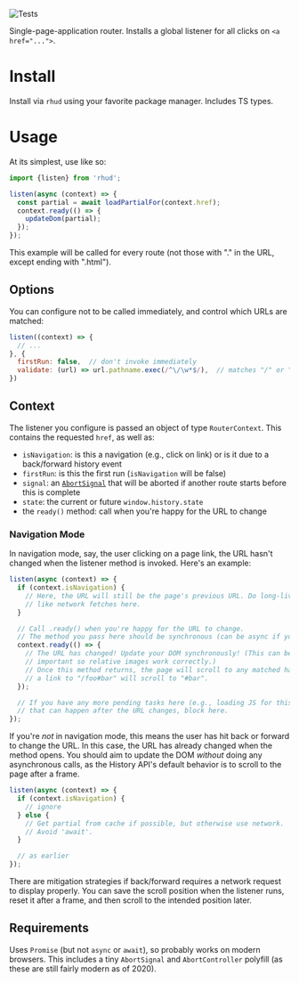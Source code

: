 ![Tests](https://github.com/samthor/rhud/workflows/Tests/badge.svg)

Single-page-application router.
Installs a global listener for all clicks on `<a href="...">`.

# Install

Install via `rhud` using your favorite package manager.
Includes TS types.

# Usage

At its simplest, use like so:

```js
import {listen} from 'rhud';

listen(async (context) => {
  const partial = await loadPartialFor(context.href);
  context.ready(() => {
    updateDom(partial);
  });
});
```

This example will be called for every route (not those with "." in the URL, except ending with ".html").

## Options

You can configure not to be called immediately, and control which URLs are matched:

```js
listen((context) => {
  // ...
}, {
  firstRun: false,  // don't invoke immediately
  validate: (url) => url.pathname.exec(/^\/\w*$/),  // matches "/" or "/foo", not "/x/y" or "/foo/"
})
```

## Context

The listener you configure is passed an object of type `RouterContext`.
This contains the requested `href`, as well as:

* `isNavigation`: is this a navigation (e.g., click on link) or is it due to a back/forward history event
* `firstRun`: is this the first run (`isNavigation` will be false)
* `signal`: an [`AbortSignal`](https://developer.mozilla.org/en-US/docs/Web/API/AbortSignal) that will be aborted if another route starts before this is complete
* `state`: the current or future `window.history.state`
* the `ready()` method: call when you're happy for the URL to change

### Navigation Mode

In navigation mode, say, the user clicking on a page link, the URL hasn't changed when the listener method is invoked.
Here's an example:

```js
listen(async (context) => {
  if (context.isNavigation) {
    // Here, the URL will still be the page's previous URL. Do long-lived tasks
    // like network fetches here.
  }

  // Call .ready() when you're happy for the URL to change.
  // The method you pass here should be synchronous (can be async if you must).
  context.ready(() => {
    // The URL has changed! Update your DOM synchronously! (This can be
    // important so relative images work correctly.)
    // Once this method returns, the page will scroll to any matched hash, e.g.
    // a link to "/foo#bar" will scroll to "#bar".
  });

  // If you have any more pending tasks here (e.g., loading JS for this page)
  // that can happen after the URL changes, block here.
});
```

If you're _not_ in navigation mode, this means the user has hit back or forward to change the URL.
In this case, the URL has already changed when the method opens.
You should aim to update the DOM _without_ doing any asynchronous calls, as the History API's default behavior is to scroll to the page after a frame.

```js
listen(async (context) => {
  if (context.isNavigation) {
    // ignore
  } else {
    // Get partial from cache if possible, but otherwise use network.
    // Avoid 'await'.
  }

  // as earlier
});
```

There are mitigation strategies if back/forward requires a network request to display properly.
You can save the scroll position when the listener runs, reset it after a frame, and then scroll to the intended position later.

## Requirements

Uses `Promise` (but not `async` or `await`), so probably works on modern browsers.
This includes a tiny `AbortSignal` and `AbortController` polyfill (as these are still fairly modern as of 2020).
